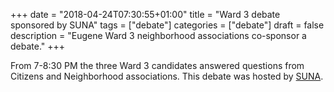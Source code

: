 +++
date = "2018-04-24T07:30:55+01:00"
title = "Ward 3 debate sponsored by SUNA"
tags = ["debate"]
categories = ["debate"]
draft = false
description = "Eugene Ward 3 neighborhood associations co-sponsor a debate."
+++

From 7-8:30 PM the three Ward 3 candidates answered questions from Citizens and Neighborhood associations. This debate was hosted by [SUNA](http://www.sunaeugene.org/2018/04/comme-meet-the-ward-3-candidates-april-24-edison-at-7pm/).
